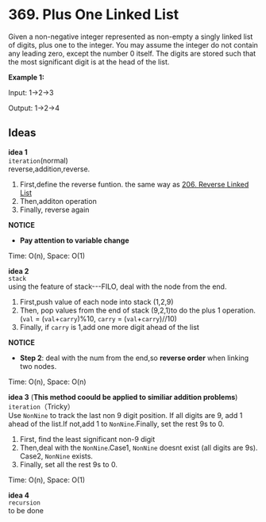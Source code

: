 # 369. Plus One Linked List  
Given a non-negative integer represented as non-empty a singly linked list of digits, plus one to the integer.
You may assume the integer do not contain any leading zero, except the number 0 itself.
The digits are stored such that the most significant digit is at the head of the list.

**Example 1:**    

Input:
1->2->3

Output:
1->2->4

## Ideas  
**idea 1**   
`iteration`(normal)  
reverse,addition,reverse.       
1. First,define the reverse funtion. the same way as [206. Reverse Linked List](https://github.com/JingRachaelZhu/CrackLeetcode/tree/JingRachaelZhu-patch-1/LinkedList/206.%20Reverse%20Linked%20List)     
2. Then,additon operation
3. Finally, reverse again

**NOTICE**    
* **Pay attention to variable change**     

Time: O(n), Space: O(1)   

**idea 2**   
`stack`   
using the feature of stack---FILO, deal with the node from the end.       
1. First,push value of each node into stack (1,2,9)  
2. Then, pop values from the end of stack (9,2,1)to do the plus 1 operation.(`val` = (`val`+`carry`)%10, `carry` = (`val`+`carry`)//10) 
3. Finally, if `carry` is 1,add one more digit ahead of the list  

**NOTICE**    
* **Step 2**: deal with the num from the end,so **reverse order** when linking two nodes.      

Time: O(n), Space: O(n)

**idea 3** (**This method coould be applied to similiar addition problems**)   
`iteration`（Tricky）  
Use `NonNine` to track the last non 9 digit position. If all digits are 9, add 1 ahead of the list.If not,add 1 to `NonNine`.Finally, set the rest 9s to 0.    
1. First, find the least significant non-9 digit  
2. Then,deal with the `NonNine`.Case1, `NonNine` doesnt exist (all digits are 9s). Case2, `NonNine` exists.  
3. Finally, set all the rest 9s to 0.   

Time: O(n), Space: O(1) 

**idea 4**   
`recursion`  
to be done
